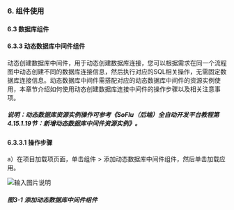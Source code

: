 ### 6. 组件使用

#### 6.3 数据库组件

#### 6.3.3 动态数据库中间件组件

动态创建数据库中间件，用于动态创建数据库连接，您可以根据需求在同一个流程图中动态创建不同的数据库连接信息，然后执行对应的SQL相关操作，无需固定数据库连接信息。动态数据库中间件需搭配对应的动态数据库中间件的资源实例使用，本章节介绍如何使用动态创建数据库连接中间件的操作步骤以及相关注意事项。

##### 说明：动态数据库资源实例操作可参考《SoFlu（后端）全自动开发平台教程第4.15.1.19节：新增动态数据库中间件资源实例》。

#### 6.3.3.1 操作步骤

a）在项目加载项页面，单击组件 > 添加动态数据库中间件组件，然后单击加载应用。

![输入图片说明](../../../../images/SoFlu%EF%BC%88%E5%90%8E%E7%AB%AF%EF%BC%89%E5%BC%80%E5%8F%91%E5%B9%B3%E5%8F%B0/1.%20%E6%9C%80%E6%96%B0%E7%89%88%E6%9C%AC%20-%20%E6%9B%B4%E6%96%B0%E6%97%A5%E6%9C%9F%20-%202022.10.08/6.%20%E7%BB%84%E4%BB%B6%E4%BD%BF%E7%94%A8/3.%20%E6%95%B0%E6%8D%AE%E5%BA%93%E7%BB%84%E4%BB%B6/3-1.png)

##### 图3-1 添加动态数据库中间件组件
